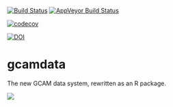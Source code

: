 [![Build Status](https://travis-ci.org/JGCRI/gcamdata.svg?branch=master)](https://travis-ci.org/JGCRI/gcamdata) [![AppVeyor Build Status](https://ci.appveyor.com/api/projects/status/github/bpbond/gcamdata?branch=master&svg=true)](https://ci.appveyor.com/project/bpbond/gcamdata)

[![codecov](https://codecov.io/gh/JGCRI/gcamdata/branch/master/graph/badge.svg)](https://codecov.io/gh/JGCRI/gcamdata)

[![DOI](https://zenodo.org/badge/DOI/10.5281/zenodo.1249932.svg)](https://doi.org/10.5281/zenodo.1249932)

# gcamdata
The new GCAM data system, rewritten as an R package.

![](https://github.com/bpbond/gcamdata/blob/master/figures/network_current.png)
